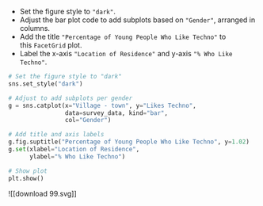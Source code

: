 - Set the figure style to `"dark"`.
- Adjust the bar plot code to add subplots based on `"Gender"`, arranged in columns.
- Add the title `"Percentage of Young People Who Like Techno"` to this `FacetGrid` plot.
- Label the x-axis `"Location of Residence"` and y-axis `"% Who Like Techno"`.
```Python
# Set the figure style to "dark"
sns.set_style("dark")

# Adjust to add subplots per gender
g = sns.catplot(x="Village - town", y="Likes Techno", 
                data=survey_data, kind="bar",
                col="Gender")

# Add title and axis labels
g.fig.suptitle("Percentage of Young People Who Like Techno", y=1.02)
g.set(xlabel="Location of Residence", 
      ylabel="% Who Like Techno")

# Show plot
plt.show()
```
![[download 99.svg]]
